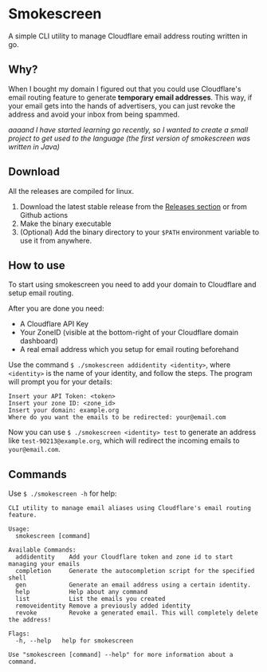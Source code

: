 # Smokescreen
A simple CLI utility to manage Cloudflare email address routing written in go.

## Why?
When I bought my domain I figured out that you could use Cloudflare's email routing feature to generate **temporary email addresses**. This way, if your email gets into the hands of advertisers, you can just revoke the address and avoid your inbox from being spammed.

*aaaand I have started learning go recently, so I wanted to create a small project to get used to the language (the first version of smokescreen was written in Java)*

## Download
All the releases are compiled for linux. 
1. Download the latest stable release from the [Releases section](https://github.com/StarlessDev/smokescreen/releases/latest) or from Github actions
2. Make the binary executable
3. (Optional) Add the binary directory to your `$PATH` environment variable to use it from anywhere. 

## How to use
To start using smokescreen you need to add your domain to Cloudflare and setup email routing.

After you are done you need:
- A Cloudflare API Key
- Your ZoneID (visible at the bottom-right of your Cloudflare domain dashboard)
- A real email address which you setup for email routing beforehand

Use the command `$ ./smokescreen addidentity <identity>`, where `<identity>` is the name of your identity, and follow the steps. The program will prompt you for your details:
```
Insert your API Token: <token>
Insert your zone ID: <zone_id>
Insert your domain: example.org
Where do you want the emails to be redirected: your@email.com
```

Now you can use `$ ./smokescreen <identity> test` to generate an address like `test-90213@example.org`, which will redirect the incoming emails to `your@email.com`.

## Commands
Use `$ ./smokescreen -h` for help:
```
CLI utility to manage email aliases using Cloudflare's email routing feature.

Usage:
  smokescreen [command]

Available Commands:
  addidentity    Add your Cloudflare token and zone id to start managing your emails
  completion     Generate the autocompletion script for the specified shell
  gen            Generate an email address using a certain identity.
  help           Help about any command
  list           List the emails you created
  removeidentity Remove a previously added identity
  revoke         Revoke a generated email. This will completely delete the address!
                                                                                                                                                            Flags:
  -h, --help   help for smokescreen

Use "smokescreen [command] --help" for more information about a command.
```

